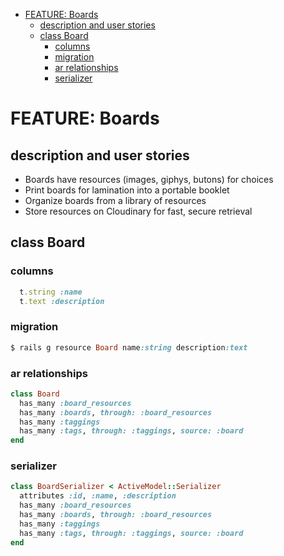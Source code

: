 <!-- START doctoc generated TOC please keep comment here to allow auto update -->
<!-- DON'T EDIT THIS SECTION, INSTEAD RE-RUN doctoc TO UPDATE -->

- [FEATURE: Boards](#feature-boards)
  - [description and user stories](#description-and-user-stories)
  - [class Board](#class-board)
    - [columns](#columns)
    - [migration](#migration)
    - [ar relationships](#ar-relationships)
    - [serializer](#serializer)

<!-- END doctoc generated TOC please keep comment here to allow auto update -->

# FEATURE: Boards

## description and user stories

- Boards have resources (images, giphys, butons) for choices
- Print boards for lamination into a portable booklet
- Organize boards from a library of resources
- Store resources on Cloudinary for fast, secure retrieval

## class Board

### columns

```ruby
  t.string :name
  t.text :description
```

### migration

```ruby
$ rails g resource Board name:string description:text
```

### ar relationships

```ruby
class Board
  has_many :board_resources
  has_many :boards, through: :board_resources
  has_many :taggings
  has_many :tags, through: :taggings, source: :board
end
```

### serializer

```ruby
class BoardSerializer < ActiveModel::Serializer
  attributes :id, :name, :description
  has_many :board_resources
  has_many :boards, through: :board_resources
  has_many :taggings
  has_many :tags, through: :taggings, source: :board
end
```
